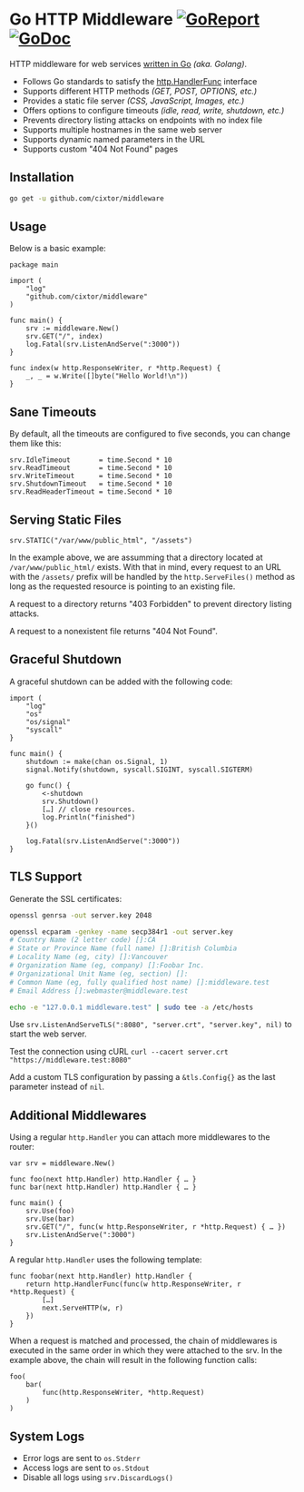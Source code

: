 # Go HTTP Middleware [![GoReport](https://goreportcard.com/badge/github.com/cixtor/middleware)](https://goreportcard.com/report/github.com/cixtor/middleware) [![GoDoc](https://godoc.org/github.com/cixtor/middleware?status.svg)](https://godoc.org/github.com/cixtor/middleware)

HTTP middleware for web services [written in Go](https://golang.org/) _(aka. Golang)_.

* Follows Go standards to satisfy the [http.HandlerFunc](https://golang.org/pkg/net/http/#HandlerFunc) interface
* Supports different HTTP methods _(GET, POST, OPTIONS, etc.)_
* Provides a static file server _(CSS, JavaScript, Images, etc.)_
* Offers options to configure timeouts _(idle, read, write, shutdown, etc.)_
* Prevents directory listing attacks on endpoints with no index file
* Supports multiple hostnames in the same web server
* Supports dynamic named parameters in the URL
* Supports custom "404 Not Found" pages

## Installation

```sh
go get -u github.com/cixtor/middleware
```

## Usage

Below is a basic example:

```golang
package main

import (
    "log"
    "github.com/cixtor/middleware"
)

func main() {
    srv := middleware.New()
    srv.GET("/", index)
    log.Fatal(srv.ListenAndServe(":3000"))
}

func index(w http.ResponseWriter, r *http.Request) {
    _, _ = w.Write([]byte("Hello World!\n"))
}
```

## Sane Timeouts

By default, all the timeouts are configured to five seconds, you can change them like this:

```golang
srv.IdleTimeout       = time.Second * 10
srv.ReadTimeout       = time.Second * 10
srv.WriteTimeout      = time.Second * 10
srv.ShutdownTimeout   = time.Second * 10
srv.ReadHeaderTimeout = time.Second * 10
```

## Serving Static Files

```golang
srv.STATIC("/var/www/public_html", "/assets")
```

In the example above, we are assumming that a directory located at `/var/www/public_html/` exists. With that in mind, every request to an URL with the `/assets/` prefix will be handled by the `http.ServeFiles()` method as long as the requested resource is pointing to an existing file.

A request to a directory returns "403 Forbidden" to prevent directory listing attacks.

A request to a nonexistent file returns "404 Not Found".

## Graceful Shutdown

A graceful shutdown can be added with the following code:

```golang
import (
    "log"
    "os"
    "os/signal"
    "syscall"
}

func main() {
    shutdown := make(chan os.Signal, 1)
    signal.Notify(shutdown, syscall.SIGINT, syscall.SIGTERM)

    go func() {
        <-shutdown
        srv.Shutdown()
        […] // close resources.
        log.Println("finished")
    }()

    log.Fatal(srv.ListenAndServe(":3000"))
}
```

## TLS Support

Generate the SSL certificates:

```sh
openssl genrsa -out server.key 2048

openssl ecparam -genkey -name secp384r1 -out server.key
# Country Name (2 letter code) []:CA
# State or Province Name (full name) []:British Columbia
# Locality Name (eg, city) []:Vancouver
# Organization Name (eg, company) []:Foobar Inc.
# Organizational Unit Name (eg, section) []:
# Common Name (eg, fully qualified host name) []:middleware.test
# Email Address []:webmaster@middleware.test

echo -e "127.0.0.1 middleware.test" | sudo tee -a /etc/hosts
```

Use `srv.ListenAndServeTLS(":8080", "server.crt", "server.key", nil)` to start the web server.

Test the connection using cURL `curl --cacert server.crt "https://middleware.test:8080"`

Add a custom TLS configuration by passing a `&tls.Config{}` as the last parameter instead of `nil`.

## Additional Middlewares

Using a regular `http.Handler` you can attach more middlewares to the router:

```golang
var srv = middleware.New()

func foo(next http.Handler) http.Handler { … }
func bar(next http.Handler) http.Handler { … }

func main() {
    srv.Use(foo)
    srv.Use(bar)
    srv.GET("/", func(w http.ResponseWriter, r *http.Request) { … })
    srv.ListenAndServe(":3000")
}
```

A regular `http.Handler` uses the following template:

```golang
func foobar(next http.Handler) http.Handler {
    return http.HandlerFunc(func(w http.ResponseWriter, r *http.Request) {
        […]
        next.ServeHTTP(w, r)
    })
}
```

When a request is matched and processed, the chain of middlewares is executed in the same order in which they were attached to the srv. In the example above, the chain will result in the following function calls:

```
foo(
    bar(
        func(http.ResponseWriter, *http.Request)
    )
)
```

## System Logs

* Error logs are sent to `os.Stderr`
* Access logs are sent to `os.Stdout`
* Disable all logs using `srv.DiscardLogs()`
